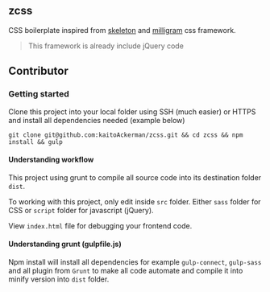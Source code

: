 zcss
---
CSS boilerplate inspired from [skeleton](http://getskeleton.com/) and [milligram](https://milligram.io/) css framework.

> This framework is already include jQuery code
## Contributor
### Getting started

Clone this project into your local folder using SSH (much easier) or HTTPS and install all dependencies needed (example below)

```
git clone git@github.com:kaitoAckerman/zcss.git && cd zcss && npm install && gulp
```

#### Understanding workflow

This project using grunt to compile all source code into its destination folder `dist`.

To working with this project, only edit inside `src` folder. Either `sass` folder for CSS or `script` folder for javascript (jQuery).

View `index.html` file for debugging your frontend code.

#### Understanding grunt (gulpfile.js)

Npm install will install all dependencies for example `gulp-connect`, `gulp-sass` and all plugin from `Grunt` to make all code automate and compile it into minify version into `dist` folder.